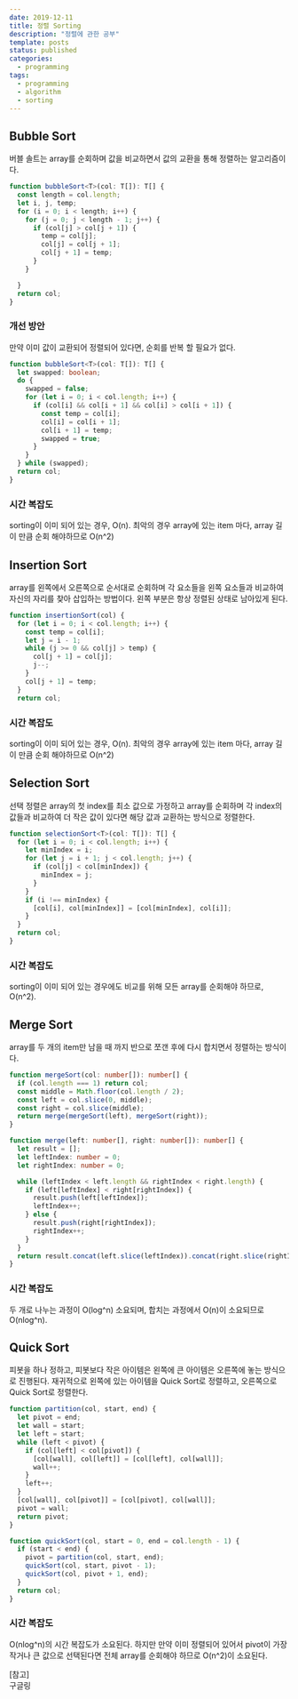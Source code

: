```yaml
---
date: 2019-12-11
title: 정렬 Sorting
description: "정렬에 관한 공부"
template: posts
status: published
categories:
  - programming
tags:
  - programming
  - algorithm
  - sorting
---
```


## Bubble Sort

버블 솔트는 array를 순회하며 값을 비교하면서 값의 교환을 통해 정렬하는 알고리즘이다.

```ts
function bubbleSort<T>(col: T[]): T[] {
  const length = col.length;
  let i, j, temp;
  for (i = 0; i < length; i++) {
    for (j = 0; j < length - 1; j++) {
      if (col[j] > col[j + 1]) {
        temp = col[j];
        col[j] = col[j + 1];
        col[j + 1] = temp;
      }
    }

  }
  return col;
}
```

### 개선 방안

만약 이미 값이 교환되어 정렬되어 있다면, 순회를 반복 할 필요가 없다.

```ts
function bubbleSort<T>(col: T[]): T[] {
  let swapped: boolean;
  do {
    swapped = false;
    for (let i = 0; i < col.length; i++) {
      if (col[i] && col[i + 1] && col[i] > col[i + 1]) {
        const temp = col[i];
        col[i] = col[i + 1];
        col[i + 1] = temp;
        swapped = true;
      }
    }
  } while (swapped);
  return col;
}
```

### 시간 복잡도

sorting이 이미 되어 있는 경우, O(n). 최악의 경우 array에 있는 item 마다, array 길이 만큼 순회 해야하므로 O(n^2)

## Insertion Sort

array를 왼쪽에서 오른쪽으로 순서대로 순회하며 각 요소들을 왼쪽 요소들과 비교하여 자신의 자리를 찾아 삽입하는 방법이다. 왼쪽 부분은 항상 정렬된 상태로 남아있게 된다.

```js
function insertionSort(col) {
  for (let i = 0; i < col.length; i++) {
    const temp = col[i];
    let j = i - 1;
    while (j >= 0 && col[j] > temp) {
      col[j + 1] = col[j];
      j--;
    }
    col[j + 1] = temp;
  }
  return col;
```

### 시간 복잡도

sorting이 이미 되어 있는 경우, O(n). 최악의 경우 array에 있는 item 마다, array 길이 만큼 순회 해야하므로 O(n^2)


## Selection Sort

선택 정렬은 array의 첫 index를 최소 값으로 가정하고 array를 순회하며 각 index의 값들과 비교하여 더 작은 값이 있다면 해당 값과 교환하는 방식으로 정렬한다.

```ts
function selectionSort<T>(col: T[]): T[] {
  for (let i = 0; i < col.length; i++) {
    let minIndex = i;
    for (let j = i + 1; j < col.length; j++) {
      if (col[j] < col[minIndex]) {
        minIndex = j;
      }
    }
    if (i !== minIndex) {
      [col[i], col[minIndex]] = [col[minIndex], col[i]];
    }
  }
  return col;
}

```

### 시간 복잡도

sorting이 이미 되어 있는 경우에도 비교를 위해 모든 array를 순회해야 하므로, O(n^2).


## Merge Sort

array를 두 개의 item만 남을 때 까지 반으로 쪼갠 후에 다시 합치면서 정렬하는 방식이다.

```ts
function mergeSort(col: number[]): number[] {
  if (col.length === 1) return col;
  const middle = Math.floor(col.length / 2);
  const left = col.slice(0, middle);
  const right = col.slice(middle);
  return merge(mergeSort(left), mergeSort(right));
}

function merge(left: number[], right: number[]): number[] {
  let result = [];
  let leftIndex: number = 0;
  let rightIndex: number = 0;

  while (leftIndex < left.length && rightIndex < right.length) {
    if (left[leftIndex] < right[rightIndex]) {
      result.push(left[leftIndex]);
      leftIndex++;
    } else {
      result.push(right[rightIndex]);
      rightIndex++;
    }
  }
  return result.concat(left.slice(leftIndex)).concat(right.slice(rightIndex));
}
```

### 시간 복잡도

두 개로 나누는 과정이 O(log^n) 소요되며, 합치는 과정에서 O(n)이 소요되므로 O(nlog^n).

## Quick Sort

피봇을 하나 정하고, 피봇보다 작은 아이템은 왼쪽에 큰 아이템은 오른쪽에 놓는 방식으로 진행된다. 재귀적으로 왼쪽에 있는 아이템을 Quick Sort로 정렬하고, 오른쪽으로 Quick Sort로 정렬한다.

```js
function partition(col, start, end) {
  let pivot = end;
  let wall = start;
  let left = start;
  while (left < pivot) {
    if (col[left] < col[pivot]) {
      [col[wall], col[left]] = [col[left], col[wall]];
      wall++;
    }
    left++;
  }
  [col[wall], col[pivot]] = [col[pivot], col[wall]];
  pivot = wall;
  return pivot;
}

function quickSort(col, start = 0, end = col.length - 1) {
  if (start < end) {
    pivot = partition(col, start, end);
    quickSort(col, start, pivot - 1);
    quickSort(col, pivot + 1, end);
  }
  return col;
}
```

### 시간 복잡도

O(nlog^n)의 시간 복잡도가 소요된다. 하지만 만약 이미 정렬되어 있어서 pivot이 가장 작거나 큰 값으로 선택된다면 전체 array를 순회해야 하므로 O(n^2)이 소요된다.


<div class="reference__md">
[참고]<br/>구글링
</div>